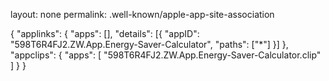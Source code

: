 layout: none
permalink: .well-known/apple-app-site-association

{
"applinks": {
		"apps": [],
		"details": [{
			"appID": "598T6R4FJ2.ZW.App.Energy-Saver-Calculator",
			"paths": ["*"]
		}]
	},
"appclips": {
        "apps": [ "598T6R4FJ2.ZW.App.Energy-Saver-Calculator.clip" ]
    }
}

